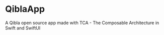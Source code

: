 # QiblaApp
A Qibla open source app made with TCA - The Composable Architecture in Swift and SwiftUI
